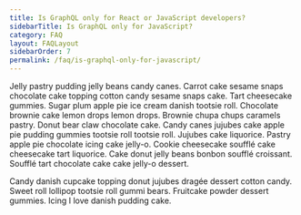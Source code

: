 ```yaml
---
title: Is GraphQL only for React or JavaScript developers?
sidebarTitle: Is GraphQL only for JavaScript?
category: FAQ
layout: FAQLayout
sidebarOrder: 7
permalink: /faq/is-graphql-only-for-javascript/
---
```


<!-- TODO -->

Jelly pastry pudding jelly beans candy canes. Carrot cake sesame snaps chocolate cake topping cotton candy sesame snaps cake. Tart cheesecake gummies. Sugar plum apple pie ice cream danish tootsie roll. Chocolate brownie cake lemon drops lemon drops. Brownie chupa chups caramels pastry. Donut bear claw chocolate cake. Candy canes jujubes cake apple pie pudding gummies tootsie roll tootsie roll. Jujubes cake liquorice. Pastry apple pie chocolate icing cake jelly-o. Cookie cheesecake soufflé cake cheesecake tart liquorice. Cake donut jelly beans bonbon soufflé croissant. Soufflé tart chocolate cake cake jelly-o dessert.

Candy danish cupcake topping donut jujubes dragée dessert cotton candy. Sweet roll lollipop tootsie roll gummi bears. Fruitcake powder dessert gummies. Icing I love danish pudding cake.

